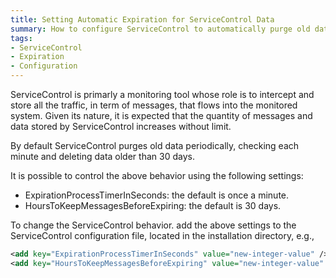 ```yaml
---
title: Setting Automatic Expiration for ServiceControl Data
summary: How to configure ServiceControl to automatically purge old data after a user-defined expiration period.
tags:
- ServiceControl
- Expiration
- Configuration
---
```

ServiceControl is primarly a monitoring tool whose role is to intercept and store all the traffic, in term of messages, that flows into the monitored system. Given its nature, it is expected that the quantity of messages and data stored by ServiceControl increases without limit.

By default ServiceControl purges old data periodically, checking each minute and deleting data older than 30 days.

It is possible to control the above behavior using the following settings:

* ExpirationProcessTimerInSeconds: the default is once a minute.
* HoursToKeepMessagesBeforeExpiring: the default is 30 days.

To change the ServiceControl behavior. add the above settings to the ServiceControl configuration file, located in the installation directory, e.g.,

```xml 
<add key="ExpirationProcessTimerInSeconds" value="new-integer-value" />
<add key="HoursToKeepMessagesBeforeExpiring" value="new-integer-value" />
```
